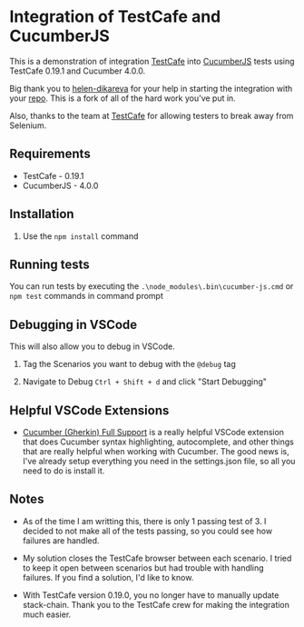 # Integration of TestCafe and CucumberJS

This is a demonstration of integration [TestCafe](https://github.com/DevExpress/testcafe) into [CucumberJS](https://github.com/cucumber/cucumber-js) tests using TestCafe 0.19.1 and Cucumber 4.0.0.

Big thank you to [helen-dikareva](https://github.com/helen-dikareva/) for your help in starting the integration with your [repo](https://github.com/helen-dikareva/testcafe-cucumber-demo). This is a fork of all of the hard work you've put in. 

Also, thanks to the team at [TestCafe](https://github.com/DevExpress/testcafe) for allowing testers to break away from Selenium.

## Requirements
* TestCafe - 0.19.1
* CucumberJS - 4.0.0

## Installation 

1. Use the `npm install` command

## Running tests

You can run tests by executing the `.\node_modules\.bin\cucumber-js.cmd` or `npm test` commands in command prompt

## Debugging in VSCode

This will also allow you to debug in VSCode. 

1. Tag the Scenarios you want to debug with the `@debug` tag

2. Navigate to Debug `Ctrl + Shift + d` and click "Start Debugging"

## Helpful VSCode Extensions

* [Cucumber (Gherkin) Full Support](https://marketplace.visualstudio.com/items?itemName=alexkrechik.cucumberautocomplete) is a really helpful VSCode extension that does Cucumber syntax highlighting, autocomplete, and other things that are really helpful when working with Cucumber. The good news is, I've already setup everything you need in the settings.json file, so all you need to do is install it. 


## Notes

* As of the time I am writting this, there is only 1 passing test of 3. I decided to not make all of the tests passing, so you could see how failures are handled. 

* My solution closes the TestCafe browser between each scenario. I tried to keep it open between scenarios but had trouble with handling failures. If you find a solution, I'd like to know.

* With TestCafe version 0.19.0, you no longer have to manually update stack-chain. Thank you to the TestCafe crew for making the integration much easier.
